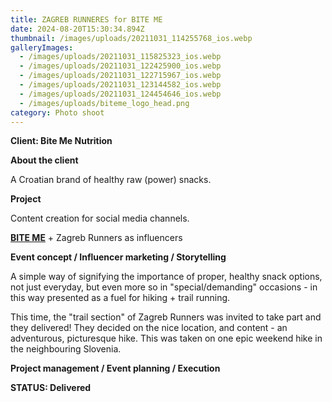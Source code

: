 ```yaml
---
title: ZAGREB RUNNERES for BITE ME
date: 2024-08-20T15:30:34.894Z
thumbnail: /images/uploads/20211031_114255768_ios.webp
galleryImages:
  - /images/uploads/20211031_115825323_ios.webp
  - /images/uploads/20211031_122425900_ios.webp
  - /images/uploads/20211031_122715967_ios.webp
  - /images/uploads/20211031_123144582_ios.webp
  - /images/uploads/20211031_124454646_ios.webp
  - /images/uploads/biteme_logo_head.png
category: Photo shoot
---
```

**Client: Bite Me Nutrition**

**About the client**

A Croatian brand of healthy raw (power) snacks. 

**Project**

Content creation for social media channels.  

**[BITE ME](https://biteme-nutrition.com)** + Zagreb Runners as influencers

**Event concept / Influencer marketing / Storytelling**

A simple way of signifying the importance of proper, healthy snack options, not just everyday, but even more so in "special/demanding" occasions - in this way presented as a fuel for hiking + trail running. 

This time, the "trail section" of Zagreb Runners was invited to take part and they delivered! They decided on the nice location, and content - an adventurous, picturesque hike. This was taken on one epic weekend hike in the neighbouring Slovenia.   

**Project management / Event planning / Execution**

**STATUS: Delivered**